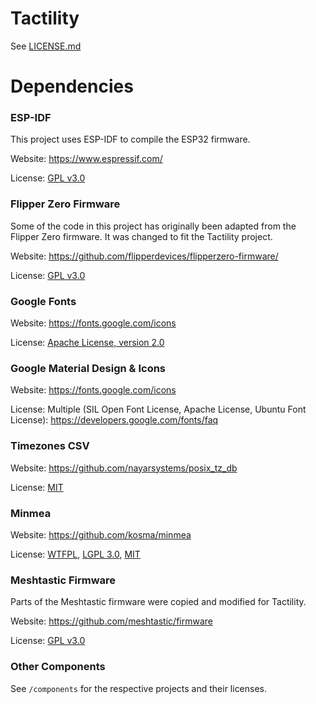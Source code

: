 # Tactility

See [LICENSE.md](LICENSE.md)

# Dependencies 

### ESP-IDF

This project uses ESP-IDF to compile the ESP32 firmware.

Website: https://www.espressif.com/

License: [GPL v3.0](https://github.com/espressif/esp-idf/blob/master/LICENSE)

### Flipper Zero Firmware

Some of the code in this project has originally been adapted from the Flipper Zero firmware.
It was changed to fit the Tactility project.

Website: https://github.com/flipperdevices/flipperzero-firmware/

License: [GPL v3.0](https://github.com/flipperdevices/flipperzero-firmware/blob/dev/LICENSE)

### Google Fonts

Website: https://fonts.google.com/icons

License: [Apache License, version 2.0](https://fonts.google.com/attribution)

### Google Material Design & Icons

Website: https://fonts.google.com/icons

License: Multiple (SIL Open Font License, Apache License, Ubuntu Font License): https://developers.google.com/fonts/faq 

### Timezones CSV

Website: https://github.com/nayarsystems/posix_tz_db

License: [MIT](https://github.com/nayarsystems/posix_tz_db/blob/master/LICENSE)

### Minmea

Website: https://github.com/kosma/minmea

License: [WTFPL](https://github.com/kosma/minmea/blob/master/LICENSE.grants), [LGPL 3.0](https://github.com/kosma/minmea/blob/master/LICENSE.LGPL-3.0), [MIT](https://github.com/kosma/minmea/blob/master/LICENSE.MIT)

### Meshtastic Firmware

Parts of the Meshtastic firmware were copied and modified for Tactility.

Website: https://github.com/meshtastic/firmware

License: [GPL v3.0](https://github.com/meshtastic/firmware/blob/master/LICENSE)

### Other Components

See `/components` for the respective projects and their licenses.

